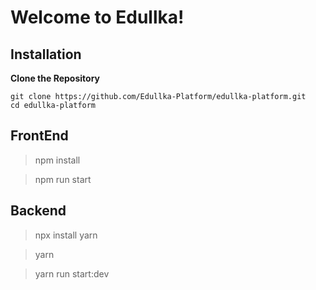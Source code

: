<h1>Welcome to Edullka!</h1>

## Installation
**Clone the Repository**
```
git clone https://github.com/Edullka-Platform/edullka-platform.git
cd edullka-platform
```

<h2>FrontEnd</h2>

> npm install

> npm run start

<h2>Backend</h2>

> npx install yarn

> yarn

> yarn run start:dev